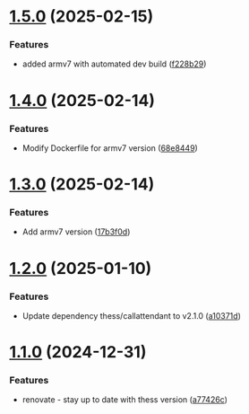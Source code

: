 # [1.5.0](https://github.com/telnetdoogie/callattendant-docker/compare/v1.4.0...v1.5.0) (2025-02-15)


### Features

* added armv7 with automated dev build ([f228b29](https://github.com/telnetdoogie/callattendant-docker/commit/f228b29b0fc972a6e97c943a6bd289aec159b3b8))



# [1.4.0](https://github.com/telnetdoogie/callattendant-docker/compare/v1.3.0...v1.4.0) (2025-02-14)


### Features

* Modify Dockerfile for armv7 version ([68e8449](https://github.com/telnetdoogie/callattendant-docker/commit/68e84495584deeb8dfb1499a571a135c60cce7c3))



# [1.3.0](https://github.com/telnetdoogie/callattendant-docker/compare/v1.2.0...v1.3.0) (2025-02-14)


### Features

* Add armv7 version ([17b3f0d](https://github.com/telnetdoogie/callattendant-docker/commit/17b3f0d1efafa30b0a79a62eb7ac0d286f1b52eb))



# [1.2.0](https://github.com/telnetdoogie/callattendant-docker/compare/v1.1.0...v1.2.0) (2025-01-10)


### Features

* Update dependency thess/callattendant to v2.1.0 ([a10371d](https://github.com/telnetdoogie/callattendant-docker/commit/a10371d4d6dbe6052daa7bd4cfcbaf13db54017c))



# [1.1.0](https://github.com/telnetdoogie/callattendant-docker/compare/v1.0.1...v1.1.0) (2024-12-31)


### Features

* renovate - stay up to date with thess version ([a77426c](https://github.com/telnetdoogie/callattendant-docker/commit/a77426c68c4b2b953d09b3d1a1ef8f382b1bede0))




